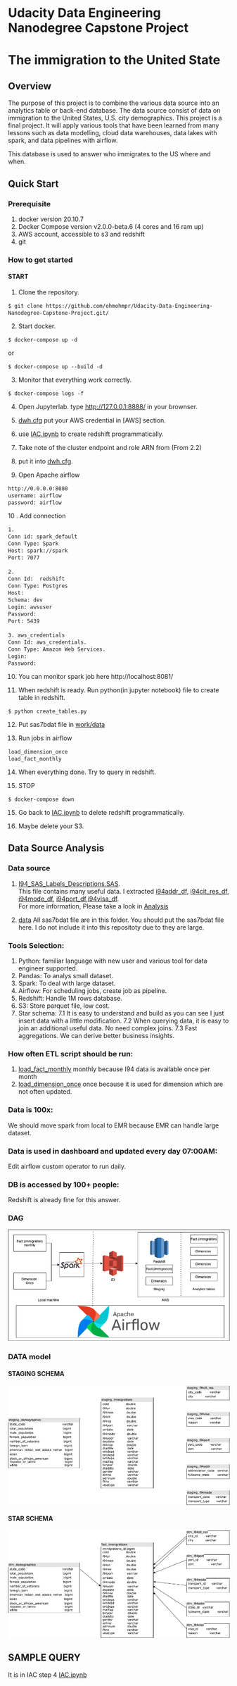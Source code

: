 # Udacity Data Engineering Nanodegree Capstone Project
# The ​immigration to the United State
## Overview
The purpose of this project is to combine the various data source into an analytics table or back-end database. The data source consist of data on immigration to the United States, U.S. city demographics. This project is a final project. It will apply various tools that have been learned from many lessons such as data modelling, cloud data warehouses, data lakes with spark, and data pipelines with airflow.

This database is used to answer who immigrates to the US where and when.

## Quick Start
### Prerequisite
1. docker version 20.10.7
2. Docker Compose version v2.0.0-beta.6 (4 cores and 16 ram up)
3. AWS account, accessible to s3 and redshift
4. git 

### How to get started
#### START
1. Clone the repository.
```
$ git clone https://github.com/ohmohmpr/Udacity-Data-Engineering-Nanodegree-Capstone-Project.git/
```

2. Start docker.
```
$ docker-compose up -d
```
or 
```
$ docker-compose up --build -d
```

3. Monitor that everything work correctly.
```
$ docker-compose logs -f 
```

4. Open Jupyterlab. type http://127.0.0.1:8888/ in your brownser.

5. [dwh.cfg](work/dwh.cfg) put your AWS credential in [AWS] section.
6. use [IAC.ipynb](work/IAC.ipynb) to create redshift programmatically.
7. Take note of the cluster endpoint and role ARN from (From 2.2)
8. put it into [dwh.cfg](work/dwh.cfg).
9. Open Apache airflow

```
http://0.0.0.0:8080
username: airflow
password: airflow

```

10 . Add connection
```
1. 
Conn id: spark_default
Conn Type: Spark
Host: spark://spark
Port: 7077

2.
Conn Id:  redshift
Conn Type: Postgres
Host: 
Schema: dev
Login: awsuser
Password: 
Port: 5439

3. aws_credentials
Conn Id: aws_credentials.
Conn Type: Amazon Web Services.
Login: 
Password: 
```
10. You can monitor spark job here http://localhost:8081/

11. When redshift is ready. Run python(in jupyter notebook) file to create table in redshift.
```
$ python create_tables.py
```
12. Put sas7bdat file in [work/data](work/data)

13. Run jobs in airflow 
```
load_dimension_once
load_fact_monthly
```

14. When everything done. Try to query in redshift.

15. STOP
```
$ docker-compose down
```

15. Go back to [IAC.ipynb](work/IAC.ipynb) to delete redshift programmatically.

16. Maybe delete your S3.

## Data Source Analysis

### Data source
1. [I94_SAS_Labels_Descriptions.SAS](./I94_SAS_Labels_Descriptions.SAS).      
This file contains many useful data. I extracted [i94addr_df](work/data/i94addr_df.csv), [i94cit_res_df](work/data/i94cit_res_df.csv), [i94mode_df](work/data/i94mode_df.csv), [i94port_df](work/data/i94port_df.csv),[i94visa_df](work/data/i94visa_df.csv).   
For more information, Please take a look in [Analysis](work/Analysis.ipynb)

2. [data](./data)
All sas7bdat file are in this folder. You should put the sas7bdat file here. I do not include it into this repositoty due to they are large.


### Tools Selection:
1. Python: familiar language with new user and various tool for data engineer supported.
2. Pandas: To analys small dataset.
3. Spark: To deal with large dataset.
4. Airflow: For scheduling jobs, create job as pipeline.
5. Redshift: Handle 1M rows database.
6. S3: Store parquet file, low cost.
7. Star schema: 
    7.1 It is easy to understand and build as you can see I just insert data with a little modification.
    7.2 When querying data, it is easy to join an additional useful data. No need complex joins. 
    7.3 Fast aggregations. We can derive better business insights.

### How often ETL script should be run:
1. [load_fact_monthly](airflow/dags/load_fact_monthly.py) monthly because I94 data is available once per month
1. [load_dimension_once](airflow/dags/load_dimension_once.py) once because it is used for dimension which are not often updated.

### Data is 100x:
We should move spark from local to EMR because EMR can handle large dataset.

### Data is used in dashboard and updated every day 07:00AM:
Edit airflow custom operator to run daily.

### DB is accessed by 100+ people:
Redshift is already fine for this answer.

### DAG 

![image](image/Capstone-Diagram.png)

### DATA model
#### STAGING SCHEMA
![schema-image](image/Cap-data-schema-stage.png)
#### STAR SCHEMA
![schema-image-fact](image/Cap-data-schema-fact.png)


## SAMPLE QUERY 
It is in IAC step 4 
[IAC.ipynb](IAC.ipynb)



